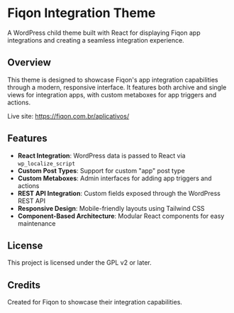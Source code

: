 # Fiqon Integration Theme
A WordPress child theme built with React for displaying Fiqon app integrations and creating a seamless integration experience.

## Overview
This theme is designed to showcase Fiqon's app integration capabilities through a modern, responsive interface. It features both archive and single views for integration apps, with custom metaboxes for app triggers and actions.

Live site: https://fiqon.com.br/aplicativos/

## Features
- **React Integration**: WordPress data is passed to React via `wp_localize_script`
- **Custom Post Types**: Support for custom "app" post type
- **Custom Metaboxes**: Admin interfaces for adding app triggers and actions
- **REST API Integration**: Custom fields exposed through the WordPress REST API
- **Responsive Design**: Mobile-friendly layouts using Tailwind CSS
- **Component-Based Architecture**: Modular React components for easy maintenance

## License
This project is licensed under the GPL v2 or later.

## Credits
Created for Fiqon to showcase their integration capabilities.
